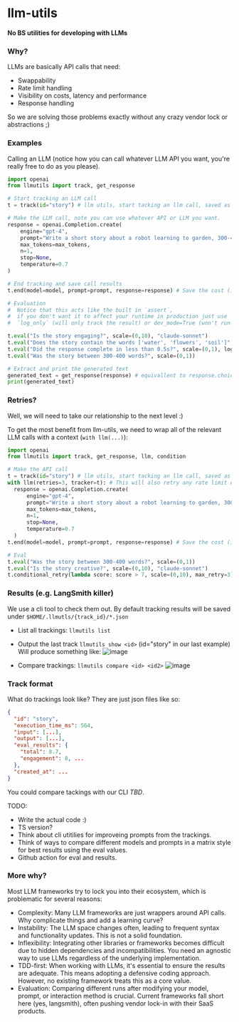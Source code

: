 # llm-utils
**No BS utilities for developing with LLMs**

### Why?
LLMs are basically API calls that need:
- Swappability
- Rate limit handling
- Visibility on costs, latency and performance
- Response handling

So we are solving those problems exactly without any crazy vendor lock or abstractions ;)


### Examples

Calling an LLM (notice how you can call whatever LLM API you want, you're really free to do as you please).
```py
import openai
from llmutils import track, get_response

# Start tracking an LLM call
t = track(id="story") # llm utils, start tacking an llm call, saved as json files.

# Make the LLM call, note you can use whatever API or LLM you want.
response = openai.Completion.create(
    engine="gpt-4",
    prompt="Write a short story about a robot learning to garden, 300-400 words, be creative.",
    max_tokens=max_tokens,
    n=1,
    stop=None,
    temperature=0.7
)

# End tracking and save call results
t.end(model=model, prompt=prompt, response=response) # Save the cost (inputs/outputs), latency (execution time)

# Evaluation
#  Notice that this acts like the built in `assert`,
#  if you don't want it to affect your runtime in production just use
#  `log_only` (will only track the result) or dev_mode=True (won't run - useful for production).

t.eval("Is the story engaging?", scale=(0,10), "claude-sonnet")
t.eval("Does the story contain the words ['water', 'flowers', 'soil']", scale=(0,10)) # This will use function calling to check "flowers" in story_text_response.
t.eval("Did the response complete in less than 0.5s?", scale=(0,1), log_only=True) # This will not trigger a conditional_retry, just log/track the eval 
t.eval("Was the story between 300-400 words?", scale=(0,1))

# Extract and print the generated text
generated_text = get_response(response) # equivallent to response.choices[0].text.strip()
print(generated_text)
```

### Retries?
Well, we will need to take our relationship to the next level :)

To get the most benefit from llm-utils, we need to wrap all of the relevant LLM calls with a context (`with llm(...)`):
```py
import openai
from llmutils import track, get_response, llm, condition

# Make the API call
t = track(id="story") # llm utils, start tacking an llm call, saved as json files.
with llm(retries=3, tracker=t): # This will also retry any rate limit errors 
  response = openai.Completion.create(
      engine="gpt-4",
      prompt="Write a short story about a robot learning to garden, 300-400 words, be creative.",
      max_tokens=max_tokens,
      n=1,
      stop=None,
      temperature=0.7
  )
t.end(model=model, prompt=prompt, response=response) # Save the cost (inputs/outputs), latency (execution time)

# Eval
t.eval("Was the story between 300-400 words?", scale=(0,1))
t.eval("Is the story creative?", scale=(0,10), "claude-sonnet")
t.conditional_retry(lambda score: score > 7, scale=(0,10), max_retry=3) # If our condition isn't met, retry the llm again
```

### Results (e.g. LangSmith killer)
We use a cli tool to check them out. By default tracking results will be saved under `$HOME/.llmutls/{track_id}/*.json`

- List all trackings: `llmutils list`
- Output the last track `llmutils show <id>` (id="story" in our last example)
Will produce something like:
![image](https://github.com/agamm/llm-utils/assets/1269911/9a81a173-6df3-4084-af78-86e18ef97d1b)


- Compare trackings: `llmutils compare <id> <id2>`
![image](https://github.com/agamm/llm-utils/assets/1269911/f0c4485e-3e57-4c17-b2c9-732e27d4229a)


### Track format

What do trackings look like?
They are just json files like so:
```json
{
  "id": "story",
  "execution_time_ms": 564,
  "input": [...],
  "output": [...],
  "eval_results": {
    "total": 8.7,
    "engagement": 8, ...
  },
  "created_at": ...
}
```
You could compare tackings with our CLI *TBD*.

TODO:
- Write the actual code :)
- TS version?
- Think about cli utitilies for improveing prompts from the trackings.
- Think of ways to compare different models and prompts in a matrix style for best results using the eval values.
- Github action for eval and results.

### More why?
Most LLM frameworks try to lock you into their ecosystem, which is problematic for several reasons:

- Complexity: Many LLM frameworks are just wrappers around API calls. Why complicate things and add a learning curve?
- Instability: The LLM space changes often, leading to frequent syntax and functionality updates. This is not a solid foundation.
- Inflexibility: Integrating other libraries or frameworks becomes difficult due to hidden dependencies and incompatibilities. You need an agnostic way to use LLMs regardless of the underlying implementation.
- TDD-first: When working with LLMs, it's essential to ensure the results are adequate. This means adopting a defensive coding approach. However, no existing framework treats this as a core value.
- Evaluation: Comparing different runs after modifying your model, prompt, or interaction method is crucial. Current frameworks fall short here (yes, langsmith), often pushing vendor lock-in with their SaaS products.

